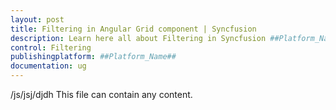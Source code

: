 ```yaml
---
layout: post
title: Filtering in Angular Grid component | Syncfusion
description: Learn here all about Filtering in Syncfusion ##Platform_Name## Grid component of Syncfusion Essential JS 2 and more.
control: Filtering 
publishingplatform: ##Platform_Name##
documentation: ug
---
```


/js/jsj/djdh
This file can contain any content.